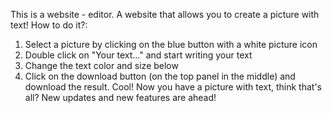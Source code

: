 This is a website - editor. A website that allows you to create a picture with text! How to do it?:
1) Select a picture by clicking on the blue button with a white picture icon
2) Double click on "Your text..." and start writing your text
3) Change the text color and size below
4) Click on the download button (on the top panel in the middle) and download the result.
     Cool! Now you have a picture with text, think that's all? New updates and new features are ahead!
